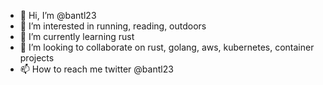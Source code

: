 - 👋 Hi, I’m @bantl23
- 👀 I’m interested in running, reading, outdoors
- 🌱 I’m currently learning rust
- 💞️ I’m looking to collaborate on rust, golang, aws, kubernetes, container projects
- 📫 How to reach me twitter @bantl23

<!---
bantl23/bantl23 is a ✨ special ✨ repository because its `README.md` (this file) appears on your GitHub profile.
You can click the Preview link to take a look at your changes.
--->
